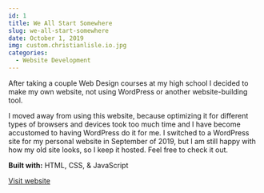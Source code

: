 ```yaml
---
id: 1
title: We All Start Somewhere
slug: we-all-start-somewhere
date: October 1, 2019
img: custom.christianlisle.io.jpg
categories: 
  - Website Development
---
```


After taking a couple Web Design courses at my high school I decided to make my own website, not using WordPress or another website-building tool.

<!--more-->

I moved away from using this website, because optimizing it for different types of browsers and devices took too much time and I have become accustomed to having WordPress do it for me. I switched to a WordPress site for my personal website in September of 2019, but I am still happy with how my old site looks, so I keep it hosted. Feel free to check it out.

**Built with:** HTML, CSS, & JavaScript

[Visit website](http://custom.christianlisle.io)